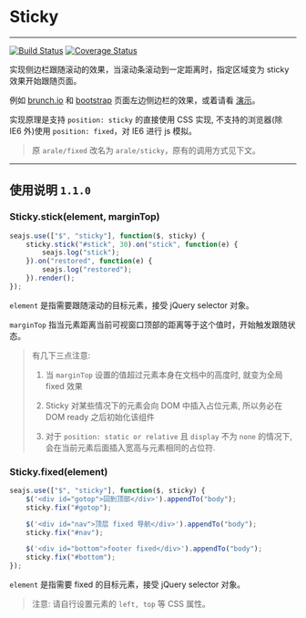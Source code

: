 # Sticky

---

[![Build Status](https://travis-ci.org/aralejs/sticky.png?branch=master)](https://travis-ci.org/aralejs/sticky)
[![Coverage Status](https://coveralls.io/repos/aralejs/sticky/badge.png?branch=master)](https://coveralls.io/r/aralejs/sticky)

实现侧边栏跟随滚动的效果，当滚动条滚动到一定距离时，指定区域变为 sticky 效果开始跟随页面。

例如 [brunch.io](http://brunch.io/) 和 [bootstrap](http://twitter.github.com/bootstrap/getting-started.html) 页面左边侧边栏的效果，或着请看 [演示](/sticky/examples/)。

实现原理是支持 `position: sticky` 的直接使用 CSS 实现, 不支持的浏览器(除 IE6 外)使用 `position: fixed`，对 IE6 进行 js 模拟。

> 原 `arale/fixed` 改名为 `arale/sticky`，原有的调用方式见下文。

---

## 使用说明 `1.1.0`

### Sticky.stick(element, marginTop)

```javascript
seajs.use(["$", "sticky"], function($, sticky) {
    sticky.stick("#stick", 30).on("stick", function(e) {
        seajs.log("stick");
    }).on("restored", function(e) {
        seajs.log("restored");
    }).render();
});
```

`element` 是指需要跟随滚动的目标元素，接受 jQuery selector 对象。

`marginTop` 指当元素距离当前可视窗口顶部的距离等于这个值时，开始触发跟随状态。

> 有几下三点注意:
>
>  1) 当 `marginTop` 设置的值超过元素本身在文档中的高度时, 就变为全局 fixed 效果
>
>  2) Sticky 对某些情况下的元素会向 DOM 中插入占位元素, 所以务必在 DOM ready 之后初始化该组件
>
>  3) 对于 ``position: static or relative`` 且 ``display`` 不为 ``none`` 的情况下, 会在当前元素后面插入宽高与元素相同的占位符.

### Sticky.fixed(element)

```javascript
seajs.use(["$", "sticky"], function($, sticky) {
    $('<div id="gotop">回到顶部</div>').appendTo("body");
    sticky.fix("#gotop");

    $('<div id="nav">顶层 fixed 导航</div>').appendTo("body");
    sticky.fix("#nav");

    $('<div id="bottom">footer fixed</div>').appendTo("body");
    sticky.fix("#bottom");
});
```

`element` 是指需要 fixed 的目标元素，接受 jQuery selector 对象。

> 注意: 请自行设置元素的 `left, top` 等 CSS 属性。



